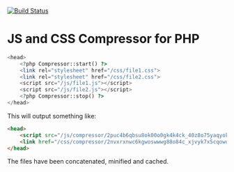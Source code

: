 [![Build Status](https://travis-ci.org/relishmedia/compressor.svg?branch=master)](https://travis-ci.org/relishmedia/compressor)

# JS and CSS Compressor for PHP

```php
<head>
    <?php Compressor::start() ?>
    <link rel="stylesheet" href="/css/file1.css">
    <link rel="stylesheet" href="/css/file2.css">
    <script src="/js/file1.js"></script>
    <script src="/js/file2.js"></script>
    <?php Compressor::stop() ?>
</head>
```

This will output something like:

```html
<head>
    <script src="/js/compressor/2puc4b6qbsu8ok00o0gk4k4ck_40z8o75yaqyokc44sgwkosgow.js"></script>
    <link href="/css/compressor/2nvxrxnwc6kgwoswwwg88o84c_xjvyk7x5cqowo48ckgs44g8g.css" rel="stylesheet">
</head>
```

The files have been concatenated, minified and cached.
